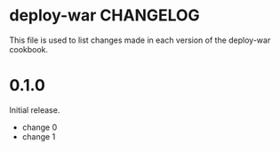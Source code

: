 # deploy-war CHANGELOG

This file is used to list changes made in each version of the deploy-war cookbook.

# 0.1.0

Initial release.

- change 0
- change 1

